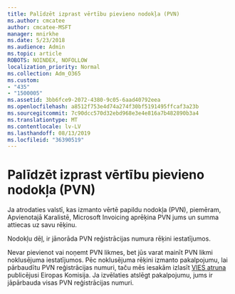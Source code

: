 ```yaml
---
title: Palīdzēt izprast vērtību pievieno nodokļa (PVN)
ms.author: cmcatee
author: cmcatee-MSFT
manager: mnirkhe
ms.date: 5/23/2018
ms.audience: Admin
ms.topic: article
ROBOTS: NOINDEX, NOFOLLOW
localization_priority: Normal
ms.collection: Adm_O365
ms.custom:
- "435"
- "1500005"
ms.assetid: 3bb6fce9-2072-4380-9c05-6aad40792eea
ms.openlocfilehash: a8512f753e4d74a274f30bf5191495ffcaf3a23b
ms.sourcegitcommit: 7c90dcc570d32ebd968e3e4e816a7b482890b3a4
ms.translationtype: MT
ms.contentlocale: lv-LV
ms.lasthandoff: 08/13/2019
ms.locfileid: "36390519"
---
```

# <a name="help-understanding-value-added-tax-vat"></a>Palīdzēt izprast vērtību pievieno nodokļa (PVN)

Ja atrodaties valstī, kas izmanto vērtē papildu nodokļa (PVN), piemēram, Apvienotajā Karalistē, Microsoft Invoicing aprēķina PVN jums un summa attiecas uz savu rēķinu.
  
Nodokļu dēļ, ir jānorāda PVN reģistrācijas numura rēķini iestatījumos.
  
Nevar pievienot vai noņemt PVN likmes, bet jūs varat mainīt PVN likmi noklusējuma iestatījumos. Pēc noklusējuma rēķini izmanto pakalpojumu, lai pārbaudītu PVN reģistrācijas numuri, taču mēs iesakām izlasīt [VIES atruna](https://go.microsoft.com/fwlink/?LinkID=841741) publicējusi Eiropas Komisija. Ja izvēlaties atslēgt pakalpojumu, jums ir jāpārbauda visas PVN reģistrācijas numuri.